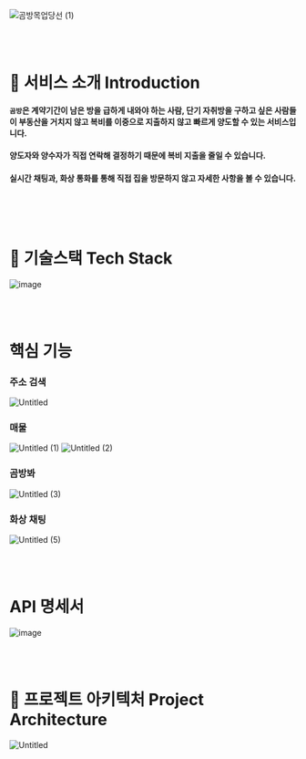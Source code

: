 ![곰방목업당선 (1)](https://github.com/j-byun/gombang/assets/122416904/19d693aa-63b2-4349-827b-abbaeeca03c2)


<br><br>



# 🔎 서비스 소개 Introduction
#### `곰방`은 계약기간이 남은 방을 급하게 내와야 하는 사람, 단기 자취방을 구하고 싶은 사람들이 부동산을 거치지 않고 복비를 이중으로 지출하지 않고 빠르게 양도할 수 있는 서비스입니다.
#### 양도자와 양수자가 직접 연락해 결정하기 때문에 복비 지출을 줄일 수 있습니다.
#### 실시간 채팅과, 화상 통화를 통해 직접 집을 방문하지 않고 자세한 사항을 볼 수 있습니다.

<br><br><br>

# 🔧 기술스택 Tech Stack
![image](https://github.com/j-byun/Gombang/assets/122416904/c5af6c54-4a6d-4409-b370-218bbc211f3b)

<br><br>

# 핵심 기능
### 주소 검색
![Untitled](https://github.com/j-byun/Gombang/assets/122416904/724d31f6-6560-49ff-8ab4-e68577c6d124)


### 매물
![Untitled (1)](https://github.com/j-byun/Gombang/assets/122416904/8e99bbeb-2d56-43ef-a599-f89e21c79c35)
![Untitled (2)](https://github.com/j-byun/Gombang/assets/122416904/4f39198f-3bf1-4aa1-b75c-5bda99712bc5)


### 곰방봐
![Untitled (3)](https://github.com/j-byun/Gombang/assets/122416904/cb749181-1533-42da-8a82-f6a303704c75)


### 화상 채팅
![Untitled (5)](https://github.com/j-byun/Gombang/assets/122416904/4da67817-4a42-4fd1-b5c6-052815389478)


<br><br>

# API 명세서
![image](https://github.com/j-byun/Gombang/assets/122416904/6a7e5213-8f5e-4a68-a087-b5557a0fb4be)


 <br><br>
 
# 📏 프로젝트 아키텍처 Project Architecture
![Untitled](https://github.com/j-byun/Gombang/assets/122416904/c1177b61-e64a-42c7-9ade-b6647714705d)



